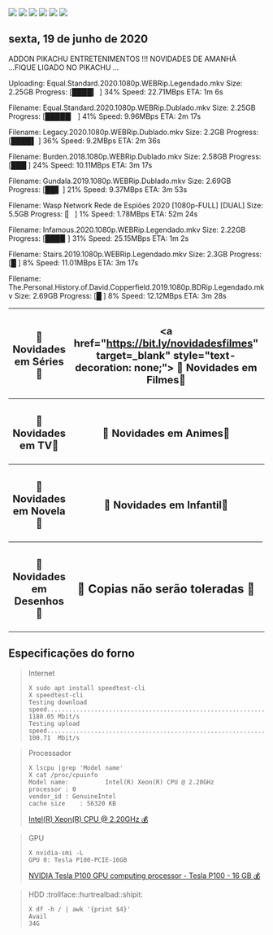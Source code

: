 <!--Copias não serão toleradas-->

 [![](https://tinyurl.com/ydcxhx7f)](http://bit.ly/repokachu) [![](https://tinyurl.com/ybaflaxt)](https://vkodi.net/repo/) [![](https://tinyurl.com/ybcutyjq)](http://bit.ly/zipikachu) [![](https://tinyurl.com/yckqgysp)](https://linktr.ee/addonpikachu) [![](https://tinyurl.com/ybja3588)](https://tinyurl.com/grupopikachu) [![](https://tinyurl.com/y83so6xr)](https://t.me/addonpikachu)  
 
## sexta, 19 de junho de 2020
 
 
ADDON PIKACHU ENTRETENIMENTOS !!! NOVIDADES DE AMANHÃ ...FIQUE LIGADO NO PIKACHU ...

Uploading: Equal.Standard.2020.1080p.WEBRip.Legendado.mkv
Size: 2.25GB
Progress: [████▎        ] 34%
Speed: 22.71MBps
ETA: 1m 6s

Filename: Equal.Standard.2020.1080p.WEBRip.Dublado.mkv
Size: 2.25GB
Progress: [█████▏       ] 41%
Speed: 9.96MBps
ETA: 2m 17s

Filename: Legacy.2020.1080p.WEBRip.Dublado.mkv
Size: 2.2GB
Progress: [████▌        ] 36%
Speed: 9.2MBps
ETA: 2m 36s

Filename: Burden.2018.1080p.WEBRip.Dublado.mkv
Size: 2.58GB
Progress: [███         ] 24%
Speed: 10.11MBps
ETA: 3m 17s

Filename: Gundala.2019.1080p.WEBRip.Dublado.mkv
Size: 2.69GB
Progress: [██▋          ] 21%
Speed: 9.37MBps
ETA: 3m 53s

Filename:  Wasp Network Rede de Espiões 2020 [1080p-FULL] [DUAL]
Size: 5.5GB
Progress: [▏            ] 1%
Speed: 1.78MBps
ETA: 52m 24s

Filename: Infamous.2020.1080p.WEBRip.Legendado.mkv
Size: 2.22GB
Progress: [███▉         ] 31%
Speed: 25.15MBps
ETA: 1m 2s

Filename: Stairs.2019.1080p.WEBRip.Legendado.mkv
Size: 2.3GB
Progress: [█           ] 8%
Speed: 11.01MBps
ETA: 3m 17s

Filename: The.Personal.History.of.David.Copperfield.2019.1080p.BDRip.Legendado.mkv
Size: 2.69GB
Progress: [█           ] 8%
Speed: 12.12MBps
ETA: 3m 28s

<table style="width:100%">
  <tr>
    <th><h3 style="text-align: center; font-size: 20px; border: none">
      <a href="https://bit.ly/novidadeseries" target=_blank" style="text-decoration: none;">

🔰 Novidades em Séries🔰  </a></h3>
    </th>
    <th><h3 style="text-align: center; font-size: 20px; border: none">
  <a href="https://bit.ly/novidadesfilmes" target=_blank" style="text-decoration: none;">
    🔰 Novidades em Filmes🔰  </a></h3></th>
    <th><h3 style="text-align: center; font-size: 20px; border: none">
  <a href="https://bit.ly/novidadeshows" target=_blank" style="text-decoration: none;">
    🔰 Novidades em Shows🔰  </a></h3></th>
  </tr>
  <tr>
    <th><h3 style="text-align: center; font-size: 20px; border: none">
  <a href="https://bit.ly/novidadeTV" target=_blank" style="text-decoration: none;">
    🔰 Novidades em TV🔰  </a></h3></th>
    <th><h3 style="text-align: center; font-size: 20px; border: none">
  <a href="https://bit.ly/novidadeanimes" target=_blank" style="text-decoration: none;">
    🔰 Novidades em Animes🔰  </a></h3></th>
    <th><h3 style="text-align: center; font-size: 20px; border: none">
  <a href="https://bit.ly/novidadelives" target=_blank" style="text-decoration: none;">
    🔰 Novidades em Lives🔰  </a></h3></th>
  </tr>
  <tr>
    <th><h3 style="text-align: center; font-size: 20px; border: none">
  <a href="https://bit.ly/novidadenovelas" target=_blank" style="text-decoration: none;">
    🔰 Novidades em Novela🔰  </a></h3></th>
    <th><h3 style="text-align: center; font-size: 20px; border: none">
  <a href="https://bit.ly/novidadeinfantil" target=_blank" style="text-decoration: none;">
    🔰 Novidades em Infantil🔰  </a></h3></th>
    <th><h3 style="text-align: center; font-size: 20px; border: none">
  <a href="https://bit.ly/novidadedocs" target=_blank" style="text-decoration: none;">
    🔰 Novidades em Documentários🔰  </a></h3></th>
  </tr>
   <tr>
    <th><h3 style="text-align: center; font-size: 20px; border: none">
  <a href="https://bit.ly/novidaDesenhos" target=_blank" style="text-decoration: none;">
    🔰 Novidades em Desenhos🔰  </a></h3></th>
    <th><h3 style="text-align: center; font-size: 23px; border: none">
    🔰 Copias não serão toleradas 🔰
</h3></th>
  </tr>
</table>

## Especificações do forno
> Internet
> ```
> X sudo apt install speedtest-cli
> X speedtest-cli
> Testing download speed................................................................................Download: 1180.05 Mbit/s
> Testing upload speed..................................................................................Upload:   100.71  Mbit/s
>```

> Processador
> ```
> X lscpu |grep 'Model name'
> X cat /proc/cpuinfo
> Model name:          Intel(R) Xeon(R) CPU @ 2.20GHz
> processor	: 0
> vendor_id	: GenuineIntel
> cache size	: 56320 KB
> ```
> [Intel(R) Xeon(R) CPU @ 2.20GHz :moneybag:](https://tinyurl.com/y7mp2e5l)

> GPU
> ```
> X nvidia-smi -L
> GPU 0: Tesla P100-PCIE-16GB
> ```
> [NVIDIA Tesla P100 GPU computing processor - Tesla P100 - 16 GB :moneybag:](https://tinyurl.com/y8cjud2r)

> HDD :trollface::hurtrealbad::shipit:
> ```
> X df -h / | awk '{print $4}'
> Avail
> 34G
> ```

<!--Copias não serão toleradas-->
